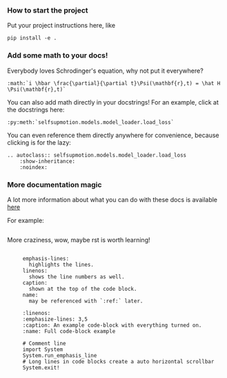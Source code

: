 ### How to start the project

Put your project instructions here, like

`pip install -e .`


### Add some math to your docs! 

Everybody loves Schrodinger's equation, why not put it everywhere?
```eval_rst
:math:`i \hbar \frac{\partial}{\partial t}\Psi(\mathbf{r},t) = \hat H \Psi(\mathbf{r},t)`
```

You can also add math directly in your docstrings! For an example, click at the docstrings here:
```eval_rst
:py:meth:`selfsupmotion.models.model_loader.load_loss`
```

You can even reference them directly anywhere for convenience, because clicking is for the lazy:
```eval_rst
.. autoclass:: selfsupmotion.models.model_loader.load_loss
    :show-inheritance:
    :noindex:
```

### More documentation magic

A lot more information about what you can do with these docs is available [here](https://recommonmark.readthedocs.io/en/stable/auto_structify.html)

For example:

``` important:: We can have notes in markdown!
```

More craziness, wow, maybe rst is worth learning!


``` sidebar:: Line numbers and highlights

     emphasis-lines:
       highlights the lines.
     linenos:
       shows the line numbers as well.
     caption:
       shown at the top of the code block.
     name:
       may be referenced with `:ref:` later.
```

``` code-block::
     :linenos:
     :emphasize-lines: 3,5
     :caption: An example code-block with everything turned on.
     :name: Full code-block example

     # Comment line
     import System
     System.run_emphasis_line
     # Long lines in code blocks create a auto horizontal scrollbar
     System.exit!
```
